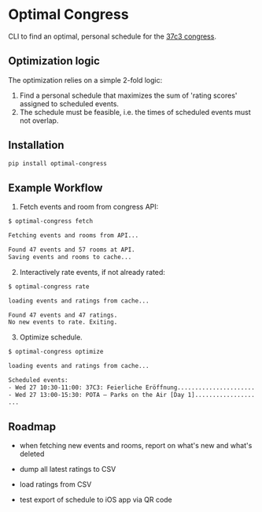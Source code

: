 # Optimal Congress

CLI to find an optimal, personal schedule for the [37c3 congress](https://events.ccc.de/congress/2023/infos/).

## Optimization logic

The optimization relies on a simple 2-fold logic:

1. Find a personal schedule that maximizes the sum of 'rating scores' assigned to scheduled events.
2. The schedule must be feasible, i.e. the times of scheduled events must not overlap.

## Installation

```bash
pip install optimal-congress
```

## Example Workflow

1. Fetch events and room from congress API:

```bash
$ optimal-congress fetch

Fetching events and rooms from API...

Found 47 events and 57 rooms at API.
Saving events and rooms to cache...
```

2. Interactively rate events, if not already rated:

```bash
$ optimal-congress rate

loading events and ratings from cache...

Found 47 events and 47 ratings.
No new events to rate. Exiting.
```

3. Optimize schedule.

```bash
$ optimal-congress optimize

loading events and ratings from cache...

Scheduled events:
- Wed 27 10:30-11:00: 37C3: Feierliche Eröffnung...........................https://events.ccc.de/congress/2023/hub/en/event/37c3_feierliche_eroffnung
- Wed 27 13:00-15:30: POTA – Parks on the Air [Day 1]......................https://events.ccc.de/congress/2023/hub/en/event/pota-parks-on-the-air
...
```

## Roadmap

- when fetching new events and rooms, report on what's new and what's deleted

- dump all latest ratings to CSV
- load ratings from CSV

- test export of schedule to iOS app via QR code
